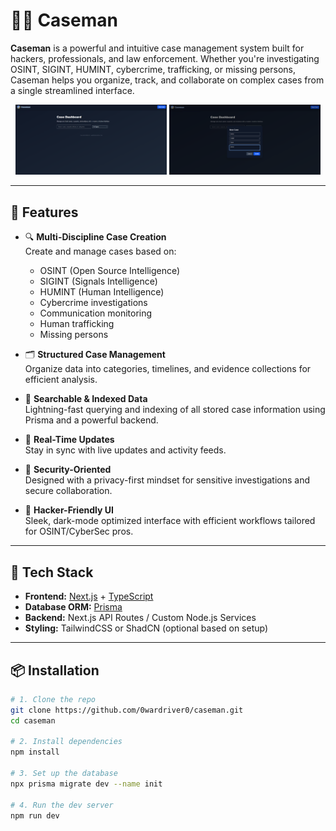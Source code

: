 # 🕵️‍♂️ Caseman

**Caseman** is a powerful and intuitive case management system built for hackers, professionals, and law enforcement. Whether you're investigating OSINT, SIGINT, HUMINT, cybercrime, trafficking, or missing persons, Caseman helps you organize, track, and collaborate on complex cases from a single streamlined interface.

<p align="center">
  <img src="https://github.com/0wardriver0/Caseman/blob/main/caseman1.png?raw=true" alt="Caseman Screenshot 1" width="48%" />
  <img src="https://github.com/0wardriver0/Caseman/blob/main/caseman2.png?raw=true" alt="Caseman Screenshot 2" width="48%" />
</p>


---

## 🚀 Features

- 🔍 **Multi-Discipline Case Creation**  
  Create and manage cases based on:
  - OSINT (Open Source Intelligence)
  - SIGINT (Signals Intelligence)
  - HUMINT (Human Intelligence)
  - Cybercrime investigations
  - Communication monitoring
  - Human trafficking
  - Missing persons

- 🗂️ **Structured Case Management**  
  Organize data into categories, timelines, and evidence collections for efficient analysis.

- 🔎 **Searchable & Indexed Data**  
  Lightning-fast querying and indexing of all stored case information using Prisma and a powerful backend.

- 📡 **Real-Time Updates**  
  Stay in sync with live updates and activity feeds.

- 🔐 **Security-Oriented**  
  Designed with a privacy-first mindset for sensitive investigations and secure collaboration.

- 🧠 **Hacker-Friendly UI**  
  Sleek, dark-mode optimized interface with efficient workflows tailored for OSINT/CyberSec pros.

---

## 🧱 Tech Stack

- **Frontend:** [Next.js](https://nextjs.org/) + [TypeScript](https://www.typescriptlang.org/)
- **Database ORM:** [Prisma](https://www.prisma.io/)
- **Backend:** Next.js API Routes / Custom Node.js Services
- **Styling:** TailwindCSS or ShadCN (optional based on setup)
  
---

## 📦 Installation

```bash
# 1. Clone the repo
git clone https://github.com/0wardriver0/caseman.git
cd caseman

# 2. Install dependencies
npm install

# 3. Set up the database
npx prisma migrate dev --name init

# 4. Run the dev server
npm run dev
```
